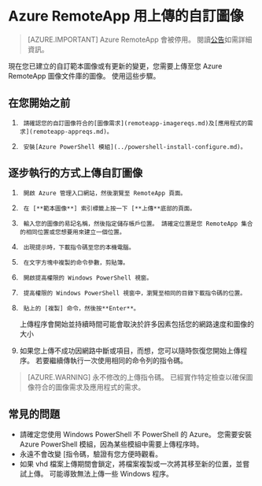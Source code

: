 
<properties
    pageTitle="將自訂的圖像上傳的 Azure RemoteApp |Microsoft Azure"
    description="瞭解如何用 Azure RemoteApp 上傳的自訂圖像"
    services="remoteapp"
    documentationCenter=""
    authors="ericorman"
    manager="mbaldwin" />

<tags
    ms.service="remoteapp"
    ms.workload="compute"
    ms.tgt_pltfrm="na"
    ms.devlang="na"
    ms.topic="article"
    ms.date="08/15/2016"
    ms.author="ericor" />



# <a name="upload-a-custom-image-for-azure-remoteapp"></a>Azure RemoteApp 用上傳的自訂圖像

> [AZURE.IMPORTANT]
> Azure RemoteApp 會被停用。 閱讀[公告](https://go.microsoft.com/fwlink/?linkid=821148)如需詳細資訊。

現在您已建立的自訂範本圖像或有更新的變更，您需要上傳至您 Azure RemoteApp 圖像文件庫的圖像。 使用這些步驟。


## <a name="before-you-start"></a>在您開始之前

1.      請確認您的自訂圖像符合的[圖像需求](remoteapp-imagereqs.md)及[應用程式的需求](remoteapp-appreqs.md)。
2.      安裝[Azure PowerShell 模組](../powershell-install-configure.md)。

## <a name="step-by-step-on-how-to-upload-custom-image"></a>逐步執行的方式上傳自訂圖像

1.      開啟 Azure 管理入口網站，然後瀏覽至 RemoteApp 頁面。
2.      在 [**範本圖像**] 索引標籤上按一下 [**上傳**底部的頁面。
4.      輸入您的圖像的易記名稱，然後指定儲存帳戶位置。 請確定位置是您 RemoteApp 集合的相同位置或您想要用來建立一個位置。
5.      出現提示時，下載指令碼至您的本機電腦。
6.      在文字方塊中複製的命令參數，剪貼簿。
7.      開啟提高權限的 Windows PowerShell 視窗。
8.      提高權限的 Windows PowerShell 視窗中，瀏覽至相同的目錄下載指令碼的位置。
9.      貼上的 [複製] 命令，然後按**Enter**。

    上傳程序會開始並持續時間可能會取決於許多因素包括您的網路速度和圖像的大小

11.    如果您上傳不成功因網路中斷或項目，而想，您可以隨時恢復您開始上傳程序。 若要繼續傳執行一次使用相同的命令列的指令碼。

> [AZURE.WARNING] 永不修改的上傳指令碼。 已經實作特定檢查以確保圖像符合的圖像需求及應用程式的需求。

## <a name="common-problems"></a>常見的問題

- 請確定您使用 Windows PowerShell 不 PowerShell 的 Azure。 您需要安裝 Azure PowerShell 模組，因為某些模組中需要上傳程序時。
- 永遠不會改變 [指令碼，驗證有您方便時觀看。
- 如果 vhd 檔案上傳期間會鎖定，將檔案複製或一次將其移至新的位置，並嘗試上傳。 可能導致無法上傳一些 Windows 程序。  
